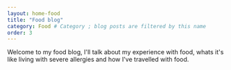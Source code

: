 ```yaml
---
layout: home-food
title: "Food blog"
category: Food # Category ; blog posts are filtered by this name 
order: 3
---
```


<p>Welcome to my food blog, I'll talk about my experience with food, whats it's like living with severe allergies and how I've travelled with food. </p>
